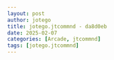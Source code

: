 ```yaml
---
layout: post
author: jotego
title: jotego.jtcommnd - da8d0eb
date: 2025-02-07
categories: [Arcade, jtcommnd]
tags: [jotego.jtcommnd]
---
```


